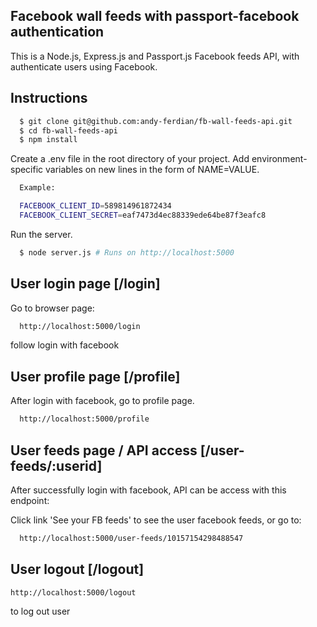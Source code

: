 ## Facebook wall feeds with passport-facebook authentication


This is a Node.js, Express.js and Passport.js Facebook feeds API, with authenticate users using Facebook.

## Instructions

```bash
  $ git clone git@github.com:andy-ferdian/fb-wall-feeds-api.git
  $ cd fb-wall-feeds-api
  $ npm install
```
Create a .env file in the root directory of your project. Add environment-specific variables on new lines in the form of NAME=VALUE.

```bash
  Example:

  FACEBOOK_CLIENT_ID=589814961872434
  FACEBOOK_CLIENT_SECRET=eaf7473d4ec88339ede64be87f3eafc8

```

Run the server.

```bash
  $ node server.js # Runs on http://localhost:5000
```

## User login page [/login]
Go to browser page:
```bash
  http://localhost:5000/login
```
follow login with facebook
## User  profile page [/profile]

After login with facebook, go to profile page.
```bash
  http://localhost:5000/profile
```
## User feeds page / API access [/user-feeds/:userid]
After successfully login with facebook, API can be access with this endpoint:

Click link 'See your FB feeds' to see the user facebook feeds, or go to:
```bash
  http://localhost:5000/user-feeds/10157154298488547
```
## User  logout [/logout]

  `http://localhost:5000/logout`

  to log out user
